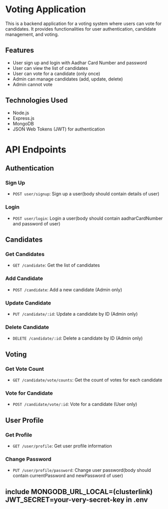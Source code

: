 # Voting Application

This is a backend application for a voting system where users can vote for candidates. It provides functionalities for user authentication, candidate management, and voting.

## Features

- User sign up and login with Aadhar Card Number and password
- User can view the list of candidates
- User can vote for a candidate (only once)
- Admin can manage candidates (add, update, delete)
- Admin cannot vote

## Technologies Used

- Node.js
- Express.js
- MongoDB
- JSON Web Tokens (JWT) for authentication


# API Endpoints

## Authentication

### Sign Up
- `POST user/signup`: Sign up a user(body should contain details of user)

### Login
- `POST user/login`: Login a user(body should contain aadharCardNumber and password of user)

## Candidates

### Get Candidates
- `GET /candidate`: Get the list of candidates

### Add Candidate
- `POST /candidate`: Add a new candidate (Admin only)

### Update Candidate
- `PUT /candidate/:id`: Update a candidate by ID (Admin only)

### Delete Candidate
- `DELETE /candidate/:id`: Delete a candidate by ID (Admin only)

## Voting

### Get Vote Count
- `GET /candidate/vote/counts`: Get the count of votes for each candidate

### Vote for Candidate
- `POST /candidate/vote/:id`: Vote for a candidate (User only)

## User Profile

### Get Profile
- `GET /user/profile`: Get user profile information

### Change Password
- `PUT /user/profile/password`: Change user password(body should contain currentPassword and newPassword of user)

## include MONGODB_URL_LOCAL=(clusterlink) JWT_SECRET=your-very-secret-key in .env
